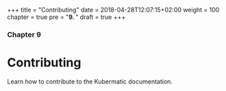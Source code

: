 +++
title = "Contributing"
date = 2018-04-28T12:07:15+02:00
weight = 100
chapter = true
pre = "<b>9. </b>"
draft = true
+++

### Chapter 9

# Contributing

Learn how to contribute to the Kubermatic documentation.
